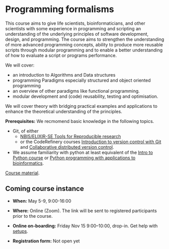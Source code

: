 # Programming formalisms

This course aims to give life scientists, bioinformaticians, and other scientists with some experience in programming and scripting an understanding of the underlying principles of software development, design, and programming. The course aims to strengthen the understanding of more advanced programming concepts, ability to produce more reusable scripts through modular programming and to enable a better understanding of how to evaluate a script or programs performance.

We will cover:

- an introduction to Algorithms and Data structures
- programming Paradigms especially structured and object oriented programming
- an overview of other paradigms like functional programming.
- modular development and (code) reusability, testing and optimisation.

We will cover theory with bridging practical examples and applications to enhance the theoretical understanding of the principles.

**Prerequisites:** We recmomend basic knowledge in the following topics.

- Git, of either
    - [NBIS/ELIXIR-SE Tools for Reproducible research](https://nbis-reproducible-research.readthedocs.io/en/course_2104/)
    - or the CodeRefinery courses [Introduction to version control with Git](https://coderefinery.github.io/git-intro/) and [Collaborative distributed version control](https://coderefinery.github.io/git-collaborative/).
- We assume familiarity with python at least equivalent of the [Intro to Python course](https://uppmax.github.io/uppmax_intro_python/) or [Python programming with applications to bioinformatics](https://uppsala.instructure.com/courses/85913).

[Course material](https://uppmax.github.io/programming_formalisms/).

## Coming course instance

- **When:** May 5-9, 9:00-16:00
- **Where:** Online (Zoom). The link will be sent to registered participants prior to the course.
- **Online on-boarding:** Friday Nov 15 9:00–10:00, drop-in. Get help with [setups](https://uppmax.github.io/programming_formalisms/prereqs/).

- **Registration form:** Not open yet

